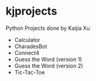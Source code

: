 # kjprojects
Python Projects done by Kaijia Xu
- Calculator
- CharadesBot
- Connect4
- Guess the Word (version 1)
- Guess the Word (version 2)
- Tic-Tac-Toe
